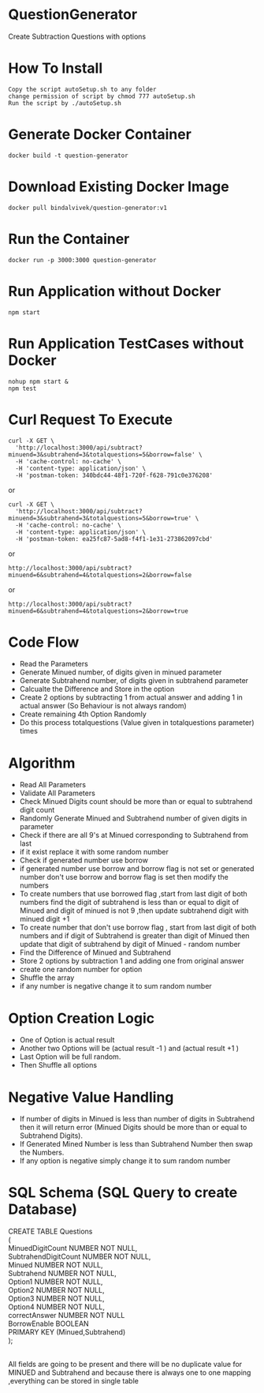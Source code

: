 # QuestionGenerator
Create Subtraction Questions with options

# How To Install
  ```
Copy the script autoSetup.sh to any folder
change permission of script by chmod 777 autoSetup.sh
Run the script by ./autoSetup.sh
  ```

# Generate Docker Container
```
docker build -t question-generator
```
# Download Existing Docker Image
```
docker pull bindalvivek/question-generator:v1
```
# Run the Container
```
docker run -p 3000:3000 question-generator
```
# Run Application without Docker
```
npm start
```
# Run Application TestCases without Docker
```
nohup npm start &
npm test
```


# Curl Request To Execute
```
curl -X GET \
  'http://localhost:3000/api/subtract?minuend=3&subtrahend=3&totalquestions=5&borrow=false' \
  -H 'cache-control: no-cache' \
  -H 'content-type: application/json' \
  -H 'postman-token: 340bdc44-48f1-720f-f628-791c0e376208'
```
or

```
curl -X GET \
  'http://localhost:3000/api/subtract?minuend=3&subtrahend=3&totalquestions=5&borrow=true' \
  -H 'cache-control: no-cache' \
  -H 'content-type: application/json' \
  -H 'postman-token: ea25fc87-5ad8-f4f1-1e31-273862097cbd'
```
or 

```
http://localhost:3000/api/subtract?minuend=6&subtrahend=4&totalquestions=2&borrow=false
```
or 

``` 
http://localhost:3000/api/subtract?minuend=6&subtrahend=4&totalquestions=2&borrow=true
```

# Code Flow 

* Read the Parameters
* Generate Minued number, of digits given in minued parameter
* Generate Subtrahend number, of digits given in subtrahend parameter
* Calcualte the Difference and Store in the option
* Create 2 options by subtracting 1 from actual answer and adding 1 in actual answer (So Behaviour is not always random)
* Create remaining 4th Option Randomly
* Do this process totalquestions (Value given in totalquestions parameter) times 

# Algorithm

 * Read All Parameters
 * Validate All Parameters
 * Check Minued Digits count should be more than or equal to subtrahend digit count
 * Randomly Generate Minued and Subtrahend number of given digits in parameter
 * Check if there are all 9's at Minued corresponding to Subtrahend from last
 * if it exist replace it with some random number
 * Check if generated number use borrow
 * if generated number use borrow and borrow flag is not set or generated number don't use borrow and borrow flag is set then modify the numbers
 * To create numbers that use borrowed flag ,start from last digit of both numbers find the digit of subtrahend is less than  or equal to digit of Minued and digit of minued is not 9 ,then update subtrahend digit with minued digit +1 
 * To create number that don't use borrow flag , start from last digit of both numbers and if digit of Subtrahend is greater than digit of Minued then update that digit of subtrahend by digit of Minued - random number
 * Find the Difference of Minued and Subtrahend
 * Store 2 options by subtraction 1 and adding one from original answer
 * create one random number for option
 * Shuffle the array
 * if any number is negative change it to sum random number

# Option Creation Logic

* One of Option is actual result
* Another two Options will be (actual result -1 ) and (actual result +1 )
* Last Option will be full random.
* Then Shuffle all options


# Negative Value Handling

* If number of digits in Minued is less than number of digits in Subtrahend then it will return error (Minued Digits should be more than or equal to Subtrahend Digits).
* If Generated Mined Number is less than Subtrahend Number then swap the Numbers.
* If any option is negative simply change it to sum random number


# SQL Schema (SQL Query to create Database)

CREATE TABLE Questions <br/>
( <br/>
MinuedDigitCount NUMBER NOT NULL, <br/>
SubtrahendDigitCount NUMBER NOT NULL, <br/>
Minued NUMBER NOT NULL, <br/>
Subtrahend NUMBER NOT NULL, <br/>
Option1 NUMBER NOT NULL, <br/>
Option2 NUMBER NOT NULL, <br/>
Option3 NUMBER NOT NULL, <br/>
Option4 NUMBER NOT NULL, <br/>
correctAnswer NUMBER NOT NULL <br/>
BorrowEnable BOOLEAN <br/>
PRIMARY KEY (Minued,Subtrahend) <br/>
); <br />
 <br />

All fields are going to be present and there will be no duplicate value for MINUED and Subtrahend and because there is always one to one mapping ,everything can be stored in single table
